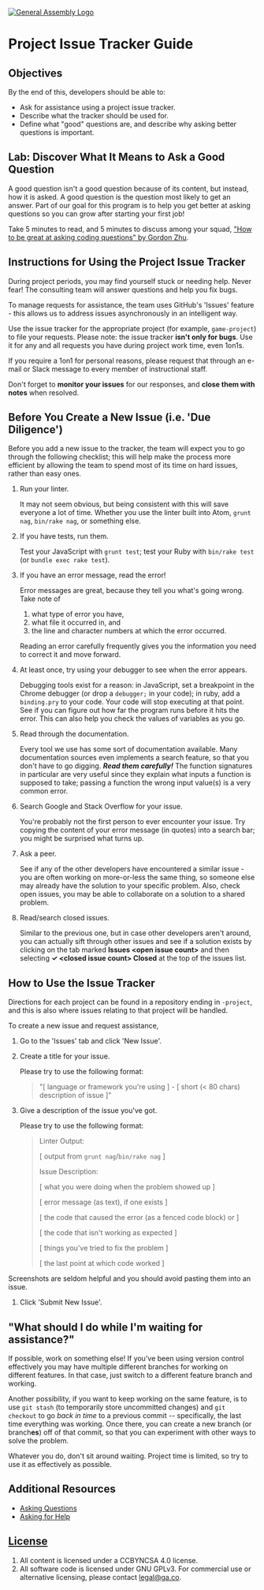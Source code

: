 [![General Assembly Logo](https://camo.githubusercontent.com/1a91b05b8f4d44b5bbfb83abac2b0996d8e26c92/687474703a2f2f692e696d6775722e636f6d2f6b6538555354712e706e67)](https://generalassemb.ly/education/web-development-immersive)

# Project Issue Tracker Guide

## Objectives

By the end of this, developers should be able to:

-   Ask for assistance using a project issue tracker.
-   Describe what the tracker should be used for.
-   Define what "good" questions are, and describe why asking better questions
    is important.

## Lab: Discover What It Means to Ask a Good Question

A good question isn't a good question because of its content, but instead,
how it is asked. A good question is the question most likely to get an answer.
Part of our goal for this program is to help you get better at asking questions
so you can grow after starting your first job!

Take 5 minutes to read, and 5 minutes to discuss among your squad, ["How to be
great at asking coding questions" by Gordon
Zhu](https://medium.com/@gordon_zhu/how-to-be-great-at-asking-questions-e37be04d0603#.dcgjznalw).

## Instructions for Using the Project Issue Tracker

During project periods, you may find yourself stuck or needing help.
Never fear! The consulting team will answer questions and help you fix bugs.

To manage requests for assistance, the team uses GitHub's 'Issues' feature -
this allows us to address issues asynchronously in an intelligent way.

Use the issue tracker for the appropriate project (for example, `game-project`)
to file your requests. Please note: the issue tracker **isn't only for bugs**.
Use it for any and all requests you have during project work time, even 1on1s.

If you require a 1on1 for personal reasons, please request that through an
e-mail or Slack message to every member of instructional staff.

Don't forget to **monitor your issues** for our responses, and **close them
with notes** when resolved.

## Before You Create a New Issue (i.e. 'Due Diligence')

Before you add a new issue to the tracker, the team will expect you to go
through the following checklist; this will help make the process more efficient
by allowing the team to spend most of its time on hard issues, rather than easy
ones.

1.  Run your linter.

    It may not seem obvious, but being consistent with this will save everyone
    a lot of time. Whether you use the linter built into Atom, `grunt nag`,
    `bin/rake nag`, or something else.

1.  If you have tests, run them.

    Test your JavaScript with `grunt test`; test your Ruby with `bin/rake test`
    (or `bundle exec rake test`).

1.  If you have an error message, read the error!

    Error messages are great, because they tell you what's going wrong.
    Take note of

    1.  what type of error you have,
    1.  what file it occurred in, and
    1.  the line and character numbers at which the error occurred.

    Reading an error carefully frequently gives you the information you need to
    correct it and move forward.

1.  At least once, try using your debugger to see when the error appears.

    Debugging tools exist for a reason: in JavaScript, set a breakpoint in the
    Chrome debugger (or drop a `debugger;` in your code);  in ruby, add  a
    `binding.pry` to your code.  Your code will stop executing at that point.
    See if you can figure out how far the program runs before it hits the error.
    This can also help you check the values of variables as you go.

1.  Read through the documentation.

    Every tool we use has some sort of documentation available.
    Many documentation sources even implements a search feature,
    so that you don't have to go digging. _**Read them carefully!**_
    The function signatures in particular are very useful
    since they explain what inputs a function is supposed to take;
    passing a function the wrong input value(s) is a very common error.

1.  Search Google and Stack Overflow for your issue.

    You're probably not the first person to ever encounter your issue. Try
    copying the content of your error message (in quotes) into a search bar;
    you might be surprised what turns up.

1.  Ask a peer.

    See if any of the other developers have encountered a similar issue - you
    are often working on more-or-less the same thing, so someone else may
    already have the solution to your specific problem.  Also, check open
    issues, you may be able to collaborate on a solution to a shared problem.

1.  Read/search closed issues.

    Similar to the previous one, but in case other developers aren't around,
    you can actually sift through other issues and see if a solution exists by
    clicking on the tab marked **Issues &lt;open issue count&gt;** and then
    selecting **&#x2713; &lt;closed issue count&gt; Closed** at the top of the
    issues list.

## How to Use the Issue Tracker

Directions for each project can be found in a repository ending in `-project`,
and this is also where issues relating to that project will be handled.

To create a new issue and request assistance,

1.  Go to the 'Issues' tab and click 'New Issue'.

1.  Create a title for your issue.

    Please try to use the following format:

    > "\[ language or framework you're using \] -
    > \[ short (< 80 chars) description of issue \]"

1.  Give a description of the issue you've got.

    Please try to use the following format:

    > Linter Output:
    >
    > \[ output from `grunt nag`/`bin/rake nag` \]
    >
    > Issue Description:
    >
    > \[ what you were doing when the problem showed up \]
    >
    > \[ error message (as text), if one exists \]
    >
    > \[ the code that caused the error (as a fenced code block) or \]
    >
    > \[ the code that isn't working as expected \]
    >
    > \[ things you've tried to fix the problem \]
    >
    > \[ the last point at which code worked \]
    >

Screenshots are seldom helpful and you should avoid pasting them into an issue.

1.  Click 'Submit New Issue'.

## "What should I do while I'm waiting for assistance?"

If possible, work on something else! If you've been using version control
effectively you may have multiple different branches for working on different
features. In that case, just switch to a different feature branch and working.

Another possibility, if you want to keep working on the same feature, is to use
`git stash` (to temporarily store uncommitted changes) and `git checkout` to go
_back in time_ to a previous commit -- specifically, the last time everything
was working. Once there, you can create a new branch (or branch**es**) off of
that commit, so that you can experiment with other ways to solve the problem.

Whatever you do, don't sit around waiting. Project time is limited, so try to
use it as effectively as possible.

## Additional Resources

-   [Asking Questions](https://gist.github.com/Trevoke/3fb5e1c01baa2d6efba7#file-asking-questions-md)
-   [Asking for Help](https://gist.github.com/adambray/a807067465a838db6ba2#file-asking_for_help-md)

## [License](LICENSE)

1.  All content is licensed under a CC­BY­NC­SA 4.0 license.
1.  All software code is licensed under GNU GPLv3. For commercial use or
    alternative licensing, please contact legal@ga.co.
